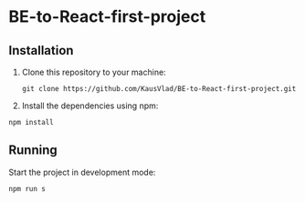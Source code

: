 # BE-to-React-first-project

## Installation

1. Clone this repository to your machine:

   ```shell
   git clone https://github.com/KausVlad/BE-to-React-first-project.git
   ```

2. Install the dependencies using npm:

`npm install`

## Running

Start the project in development mode:

`npm run s`
